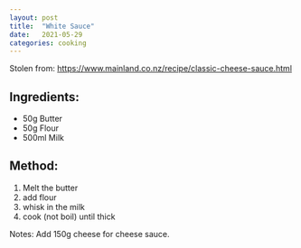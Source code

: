 ```yaml
---
layout: post
title:  "White Sauce"
date:   2021-05-29 
categories: cooking
---
```


Stolen from: https://www.mainland.co.nz/recipe/classic-cheese-sauce.html

## Ingredients:

* 50g Butter
* 50g Flour
* 500ml Milk

## Method:

1. Melt the butter
2. add flour
3.  whisk in the milk
4. cook (not boil) until thick


Notes: Add 150g cheese for cheese sauce.